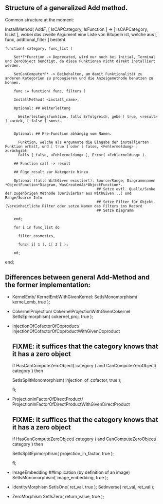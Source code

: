 ## Structure of a generalized Add method.

Common structure at the moment:



InstallMethod( Add*F*,
    [ IsCAPCategory, IsFunction ] -> [ IsCAPCategory, IsList ], wobei das zweite Argument eine Liste von Bitupeln ist, welche aus [ func, addtional_filter ] besteht.
    
    function( category, func_list )
        
        Set*F*Function -> Deprecated, wird nur noch bei Initial, Terminal und ZeroObject benötigt, da diese Funktionen nicht direkt installiert werden.
        
        SetCanCompute*F* -> Beibehalten, um damit Funktionalität zu anderen Kategorien zu propagieren und die Anzeigemethode benutzen zu können.
        
        func := function( func, filters )
        
        InstallMethod( <install_name>,
        
        Optional: ## Weiterleitung
          
          Weiterleitungsfunktion, falls Erfolgreich, gebe [ true, <result> ] zurück, [ false ] sonst.
        
        
        Optional: ## Pre-Function abhängig vom Namen.
          
          Funktion, welche als Argumente die Eingabe der installierten Funktion erhält, und [ true ] oder [ false, <Fehlermeldung> ] zurückgibt.
          Falls [ false, <Fehlermeldung> ], Error( <Fehlermeldung> ).
        
        ## Function call -> result
          
        ## Füge result zur Kategorie hinzu
        
        Optional (falls WithGiven existiert): Source/Range, Diagrammnamen *ObjectFunction*Diagram, WasCreatedAs*ObjectFunction*.
                                              ## Setze evtl. Quelle/Senke der zugehörigen Methode (Derivierbar aus WithGiven...) und Range/Source Info
                                              ## Setze Filter für Objekt. (Vereinheitliche Filter oder setze Namen des Filters ins Record
                                              ## Setze Diagramm
        
        end;
        
        for i in func_list do
        
          filter_cosmetics,
        
          func( i[ 1 ], i[ 2 ] );
        
        od;
    
end;
        
        
## Differences between general Add-Method and the former implementation:
- KernelEmb/ KernelEmbWithGivenKernel: 
  SetIsMonomorphism( kernel_emb, true );

- CokernelProjection/ CokernelProjectionWithGivenCokernel
  SetIsEpimorphism( cokernel_proj, true );
  
- InjectionOfCofactorOfCoproduct/ InjectionOfCofactorOfCoproductWithGivenCoproduct
  ## FIXME: it suffices that the category knows that it has a zero object
  if HasCanComputeZeroObject( category ) and CanComputeZeroObject( category ) then
    
    SetIsSplitMonomorphism( injection_of_cofactor, true );
    
  fi;

- ProjectionInFactorOfDirectProduct/ ProjectionInFactorOfDirectProductWithGivenDirectProduct
  ## FIXME: it suffices that the category knows that it has a zero object
  if HasCanComputeZeroObject( category ) and CanComputeZeroObject( category ) then
    
    SetIsSplitEpimorphism( projection_in_factor, true );
    
  fi;
  
- ImageEmbedding
  ##Implication (by definition of an image)
  SetIsMonomorphism( image_embedding, true );

- IdentityMorphism
  SetIsOne( ret_val, true );
  SetInverse( ret_val, ret_val );
  
- ZeroMorphism
  SetIsZero( return_value, true );